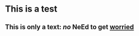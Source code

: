 This is a test
==============

This is only a text: *no* **NeEd to get** [worried](http://google.com)
---------------------------------------------------------------------
